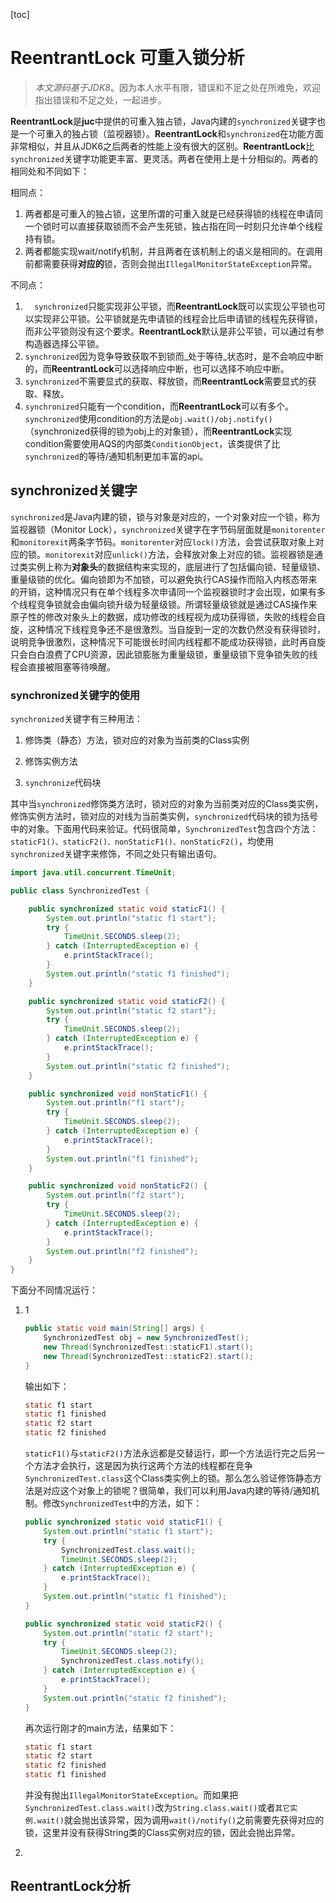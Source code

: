 [toc]
# ReentrantLock 可重入锁分析

> *本文源码基于JDK8*。因为本人水平有限，错误和不足之处在所难免，欢迎指出错误和不足之处，一起进步。

**ReentrantLock**是**juc**中提供的可重入独占锁，Java内建的```synchronized```关键字也是一个可重入的独占锁（监视器锁）。**ReentrantLock**和```synchronized```在功能方面非常相似，并且从JDK6之后两者的性能上没有很大的区别。**ReentrantLock**比```synchronized```关键字功能更丰富、更灵活。两者在使用上是十分相似的。两者的相同处和不同如下：

相同点：

1. 两者都是可重入的独占锁，这里所谓的可重入就是已经获得锁的线程在申请同一个锁时可以直接获取锁而不会产生死锁，独占指在同一时刻只允许单个线程持有锁。
2. 两者都能实现wait/notify机制，并且两者在该机制上的语义是相同的。在调用前都需要获得**对应的**锁，否则会抛出```IllegalMonitorStateException```异常。

不同点：

1. ```	synchronized```只能实现非公平锁，而**ReentrantLock**既可以实现公平锁也可以实现非公平锁。公平锁就是先申请锁的线程会比后申请锁的线程先获得锁，而非公平锁则没有这个要求。**ReentrantLock**默认是非公平锁，可以通过有参构造器选择公平锁。
2. ```synchronized```因为竞争导致获取不到锁而_处于等待_状态时，是不会响应中断的，而**ReentrantLock**可以选择响应中断，也可以选择不响应中断。
3. ```synchronized```不需要显式的获取、释放锁，而**ReentrantLock**需要显式的获取、释放。
4. ```synchronized```只能有一个condition，而**ReentrantLock**可以有多个。```synchronized```使用condition的方法是```obj.wait()/obj.notify()```（synchronized获得的锁为obj上的对象锁），而**ReentrantLock**实现condition需要使用AQS的内部类```ConditionObject```，该类提供了比```synchronized```的等待/通知机制更加丰富的api。

## synchronized关键字

```synchronized```是Java内建的锁，锁与对象是对应的，一个对象对应一个锁，称为监视器锁（Monitor Lock），```synchronized```关键字在字节码层面就是```monitorenter```和```monitorexit```两条字节码。```monitorenter```对应```lock()```方法，会尝试获取对象上对应的锁。```monitorexit```对应```unlick()```方法，会释放对象上对应的锁。监视器锁是通过类实例上称为**对象头**的数据结构来实现的，底层进行了包括偏向锁、轻量级锁、重量级锁的优化。偏向锁即为不加锁，可以避免执行CAS操作而陷入内核态带来的开销，这种情况只有在单个线程多次申请同一个监视器锁时才会出现，如果有多个线程竞争锁就会由偏向锁升级为轻量级锁。所谓轻量级锁就是通过CAS操作来原子性的修改对象头上的数据，成功修改的线程视为成功获得锁，失败的线程会自旋，这种情况下线程竞争还不是很激烈。当自旋到一定的次数仍然没有获得锁时，说明竞争很激烈，这种情况下可能很长时间内线程都不能成功获得锁，此时再自旋只会白白浪费了CPU资源，因此锁膨胀为重量级锁，重量级锁下竞争锁失败的线程会直接被阻塞等待唤醒。

### synchronized关键字的使用

```synchronized```关键字有三种用法：

1. 修饰类（静态）方法，锁对应的对象为当前类的Class实例

2. 修饰实例方法

3. ```synchronize```代码块

其中当```synchronized```修饰类方法时，锁对应的对象为当前类对应的Class类实例，修饰实例方法时，锁对应的对线为当前类实例，```synchronized```代码块的锁为括号中的对象。下面用代码来验证。代码很简单，```SynchronizedTest```包含四个方法：```staticF1()、staticF2()、nonStaticF1()、nonStaticF2()```，均使用```synchronized```关键字来修饰，不同之处只有输出语句。

```java
import java.util.concurrent.TimeUnit;

public class SynchronizedTest {

    public synchronized static void staticF1() {
        System.out.println("static f1 start");
        try {
            TimeUnit.SECONDS.sleep(2);
        } catch (InterruptedException e) {
            e.printStackTrace();
        }
        System.out.println("static f1 finished");
    }

    public synchronized static void staticF2() {
        System.out.println("static f2 start");
        try {
            TimeUnit.SECONDS.sleep(2);
        } catch (InterruptedException e) {
            e.printStackTrace();
        }
        System.out.println("static f2 finished");
    }

    public synchronized void nonStaticF1() {
        System.out.println("f1 start");
        try {
            TimeUnit.SECONDS.sleep(2);
        } catch (InterruptedException e) {
            e.printStackTrace();
        }
        System.out.println("f1 finished");
    }

    public synchronized void nonStaticF2() {
        System.out.println("f2 start");
        try {
            TimeUnit.SECONDS.sleep(2);
        } catch (InterruptedException e) {
            e.printStackTrace();
        }
        System.out.println("f2 finished");
    }
}

```

下面分不同情况运行：

1. 1

   ```java
   public static void main(String[] args) {
       SynchronizedTest obj = new SynchronizedTest();
       new Thread(SynchronizedTest::staticF1).start();
       new Thread(SynchronizedTest::staticF2).start();
   }
   ```

   输出如下：

   ```java
   static f1 start
   static f1 finished
   static f2 start
   static f2 finished
   ```

   ```staticF1()```与```staticF2()```方法永远都是交替运行，即一个方法运行完之后另一个方法才会执行，这是因为执行这两个方法的线程都在竞争```SynchronizedTest.class```这个Class类实例上的锁。那么怎么验证修饰静态方法是对应这个对象上的锁呢？很简单，我们可以利用Java内建的等待/通知机制。修改```SynchronizedTest```中的方法，如下：

   ```java
   public synchronized static void staticF1() {
       System.out.println("static f1 start");
       try {
           SynchronizedTest.class.wait();
           TimeUnit.SECONDS.sleep(2);
       } catch (InterruptedException e) {
           e.printStackTrace();
       }
       System.out.println("static f1 finished");
   }
   
   public synchronized static void staticF2() {
       System.out.println("static f2 start");
       try {
           TimeUnit.SECONDS.sleep(2);
           SynchronizedTest.class.notify();
       } catch (InterruptedException e) {
           e.printStackTrace();
       }
       System.out.println("static f2 finished");
   }
   ```

   再次运行刚才的main方法，结果如下：

   ```java
   static f1 start
   static f2 start
   static f2 finished
   static f1 finished
   ```

   并没有抛出```IllegalMonitorStateException```。而如果把```SynchronizedTest.class.wait()```改为```String.class.wait()```或者```其它实例.wait()```就会抛出该异常，因为调用```wait()/notify()```之前需要先获得对应的锁，这里并没有获得String类的Class实例对应的锁，因此会抛出异常。

2. 

## ReentrantLock分析